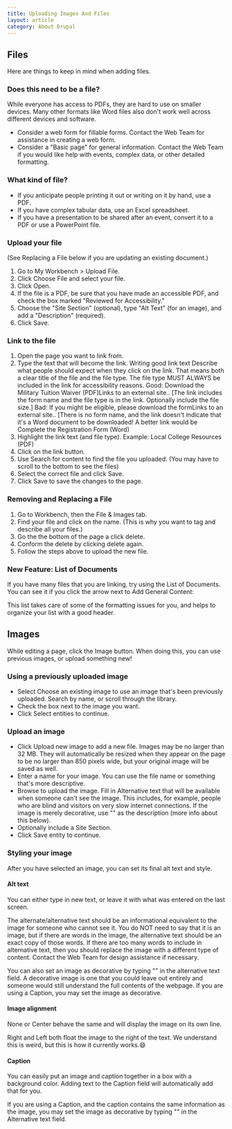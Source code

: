 ```yaml
---
title: Uploading Images And Files
layout: article
category: About Drupal
---
```


## Files
Here are things to keep in mind when adding files.

### Does this need to be a file?
While everyone has access to PDFs, they are hard to use on smaller devices. Many other formats like Word files also don't work well across different devices and software.

* Consider a web form for fillable forms. Contact the Web Team for assistance in creating a web form.
* Consider a "Basic page" for general information. Contact the Web Team if you would like help with events, complex data, or other detailed formatting.

### What kind of file?

* If you anticipate people printing it out or writing on it by hand, use a PDF.
* If you have complex tabular data, use an Excel spreadsheet.
* If you have a presentation to be shared after an event, convert it to a PDF or use a PowerPoint file.

### Upload your file
(See Replacing a File below if you are updating an existing document.)

1.	Go to My Workbench > Upload File. 
2.	Click Choose File and select your file.
3.	Click Open. 
4.	If the file is a PDF, be sure that you have made an accessible PDF, and check the box marked "Reviewed for Accessibility." 
5.	Choose the "Site Section" (optional), type "Alt Text" (for an image), and add a "Description" (required).
6.	Click Save. 

### Link to the file
1.	Open the page you want to link from.
2.	Type the text that will become the link. 
Writing good link text
Describe what people should expect when they click on the link. That means both a clear title of the file and the file type. The file type MUST ALWAYS be included in the link for accessibility reasons.
Good: Download the Military Tuition Waiver (PDF)Links to an external site.. [The link includes the form name and the file type is in the link. Optionally include the file size.]
Bad: If you might be eligible, please download the formLinks to an external site.. [There is no form name, and the link doesn't indicate that it's a Word document to be downloaded! A better link would be Complete the Registration Form (Word)
3.	Highlight the link text (and file type). Example: Local College Resources (PDF) 
4.	Click on the link button.  
5.	Use Search for content to find the file you uploaded. (You may have to scroll to the bottom to see the files)  
6.	Select the correct file and click Save.
7.	Click Save to save the changes to the page.

### Removing and Replacing a File
1.	Go to Workbench, then the File & Images tab.
2.	Find your file and click on the name. (This is why you want to tag and describe all your files.)
3.	Go the the bottom of the page a click delete. 
4.	Conform the delete by clicking delete again.
5.	Follow the steps above to upload the new file. 


### New Feature: List of Documents
If you have many files that you are linking, try using the List of Documents. You can see it if you click the arrow next to Add General Content:
 
This list takes care of some of the formatting issues for you, and helps to organize your list with a good header.

## Images

While editing a page, click the Image button. When doing this, you can use previous images, or upload something new!

### Using a previously uploaded image

* Select Choose an existing image to use an image that's been previously uploaded. Search by name, or scroll through the library.
* Check the box next to the image you want. 
* Click Select entities to continue.

### Upload an image

* Click Upload new image to add a new file. Images may be no larger than 32 MB. They will automatically be resized when they appear on the page to be no larger than 850 pixels wide, but your original image will be saved as well.
* Enter a name for your image. You can use the file name or something that's more descriptive.
* Browse to upload the image. Fill in Alternative text that will be available when someone can't see the image. This includes, for example, people who are blind and visitors on very slow internet connections. If the image is merely decorative, use "" as the description (more info about this below).
* Optionally include a Site Section.
* Click Save entity to continue.

### Styling your image
After you have selected an image, you can set its final alt text and style. 

#### Alt text
You can either type in new text, or leave it with what was entered on the last screen.

The alternate/alternative text should be an informational equivalent to the image for someone who cannot see it.
You do NOT need to say that it is an image, but if there are words in the image, the alternative text should be an exact copy of those words. If there are too many words to include in alternative text, then you should replace the image with a different type of content. Contact the Web Team for design assistance if necessary.

You can also set an image as decorative by typing "" in the alternative text field. A decorative image is one that you could leave out entirely and someone would still understand the full contents of the webpage. If you are using a Caption, you may set the image as decorative.

#### Image alignment
None or Center behave the same and will display the image on its own line.

Right and Left both float the image to the right of the text. We understand this is weird, but this is how it currently works.😄

#### Caption
You can easily put an image and caption together in a box with a background color. Adding text to the Caption field will automatically add that for you.

If you are using a Caption, and the caption contains the same information as the image, you may set the image as decorative by typing "" in the Alternative text field.
